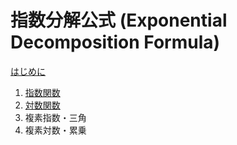 # 指数分解公式 (Exponential Decomposition Formula)

[はじめに](preface.md)
1. [指数関数](1_exp.md)
2. [対数関数](2_log.md)
3. 複素指数・三角  
4. 複素対数・累乗  
